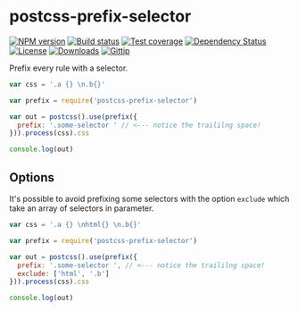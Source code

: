 
# postcss-prefix-selector

[![NPM version][npm-image]][npm-url]
[![Build status][travis-image]][travis-url]
[![Test coverage][coveralls-image]][coveralls-url]
[![Dependency Status][david-image]][david-url]
[![License][license-image]][license-url]
[![Downloads][downloads-image]][downloads-url]
[![Gittip][gittip-image]][gittip-url]

Prefix every rule with a selector.

```js
var css = '.a {} \n.b{}'

var prefix = require('postcss-prefix-selector')

var out = postcss().use(prefix({
  prefix: '.some-selector ' // <--- notice the traililng space!
})).process(css).css

console.log(out)
```

## Options

It's possible to avoid prefixing some selectors with the option `exclude` which take an array of selectors in parameter.

```js
var css = '.a {} \nhtml{} \n.b{}'

var prefix = require('postcss-prefix-selector')

var out = postcss().use(prefix({
  prefix: '.some-selector ', // <--- notice the traililng space!
  exclude: ['html', '.b']
})).process(css).css

console.log(out)
```

[gitter-image]: https://badges.gitter.im/jonathanong/postcss-prefix-selector.png
[gitter-url]: https://gitter.im/jonathanong/postcss-prefix-selector
[npm-image]: https://img.shields.io/npm/v/postcss-prefix-selector.svg?style=flat-square
[npm-url]: https://npmjs.org/package/postcss-prefix-selector
[github-tag]: http://img.shields.io/github/tag/jonathanong/postcss-prefix-selector.svg?style=flat-square
[github-url]: https://github.com/jonathanong/postcss-prefix-selector/tags
[travis-image]: https://img.shields.io/travis/jonathanong/postcss-prefix-selector.svg?style=flat-square
[travis-url]: https://travis-ci.org/jonathanong/postcss-prefix-selector
[coveralls-image]: https://img.shields.io/coveralls/jonathanong/postcss-prefix-selector.svg?style=flat-square
[coveralls-url]: https://coveralls.io/r/jonathanong/postcss-prefix-selector
[david-image]: http://img.shields.io/david/jonathanong/postcss-prefix-selector.svg?style=flat-square
[david-url]: https://david-dm.org/jonathanong/postcss-prefix-selector
[license-image]: http://img.shields.io/npm/l/postcss-prefix-selector.svg?style=flat-square
[license-url]: LICENSE
[downloads-image]: http://img.shields.io/npm/dm/postcss-prefix-selector.svg?style=flat-square
[downloads-url]: https://npmjs.org/package/postcss-prefix-selector
[gittip-image]: https://img.shields.io/gratipay/jonathanong.svg?style=flat-square
[gittip-url]: https://gratipay.com/jonathanong/
